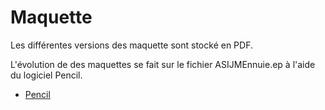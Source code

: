 # Maquette

Les différentes versions des maquette sont stocké en PDF.

L'évolution de des maquettes se fait sur le fichier ASIJMEnnuie.ep à l'aide du logiciel Pencil.

* [Pencil](http://pencil.evolus.vn/)

